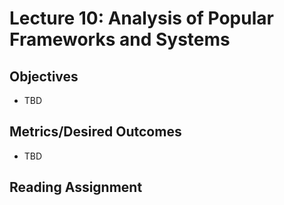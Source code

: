 # Lecture 10: Analysis of Popular Frameworks and Systems

## Objectives

* TBD

## Metrics/Desired Outcomes

* TBD

## Reading Assignment

